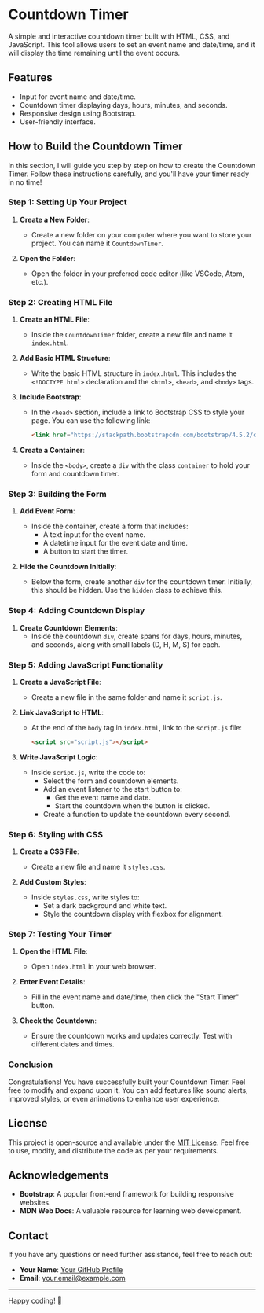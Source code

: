 # Countdown Timer

A simple and interactive countdown timer built with HTML, CSS, and JavaScript. This tool allows users to set an event name and date/time, and it will display the time remaining until the event occurs.

## Features

- Input for event name and date/time.
- Countdown timer displaying days, hours, minutes, and seconds.
- Responsive design using Bootstrap.
- User-friendly interface.

## How to Build the Countdown Timer

In this section, I will guide you step by step on how to create the Countdown Timer. Follow these instructions carefully, and you'll have your timer ready in no time!

### Step 1: Setting Up Your Project

1. **Create a New Folder**:
   - Create a new folder on your computer where you want to store your project. You can name it `CountdownTimer`.

2. **Open the Folder**:
   - Open the folder in your preferred code editor (like VSCode, Atom, etc.).

### Step 2: Creating HTML File

1. **Create an HTML File**:
   - Inside the `CountdownTimer` folder, create a new file and name it `index.html`.

2. **Add Basic HTML Structure**:
   - Write the basic HTML structure in `index.html`. This includes the `<!DOCTYPE html>` declaration and the `<html>`, `<head>`, and `<body>` tags.

3. **Include Bootstrap**:
   - In the `<head>` section, include a link to Bootstrap CSS to style your page. You can use the following link:
     ```html
     <link href="https://stackpath.bootstrapcdn.com/bootstrap/4.5.2/css/bootstrap.min.css" rel="stylesheet">
     ```

4. **Create a Container**:
   - Inside the `<body>`, create a `div` with the class `container` to hold your form and countdown timer.

### Step 3: Building the Form

1. **Add Event Form**:
   - Inside the container, create a form that includes:
     - A text input for the event name.
     - A datetime input for the event date and time.
     - A button to start the timer.

2. **Hide the Countdown Initially**:
   - Below the form, create another `div` for the countdown timer. Initially, this should be hidden. Use the `hidden` class to achieve this.

### Step 4: Adding Countdown Display

1. **Create Countdown Elements**:
   - Inside the countdown `div`, create spans for days, hours, minutes, and seconds, along with small labels (D, H, M, S) for each.

### Step 5: Adding JavaScript Functionality

1. **Create a JavaScript File**:
   - Create a new file in the same folder and name it `script.js`.

2. **Link JavaScript to HTML**:
   - At the end of the `body` tag in `index.html`, link to the `script.js` file:
     ```html
     <script src="script.js"></script>
     ```

3. **Write JavaScript Logic**:
   - Inside `script.js`, write the code to:
     - Select the form and countdown elements.
     - Add an event listener to the start button to:
       - Get the event name and date.
       - Start the countdown when the button is clicked.
     - Create a function to update the countdown every second.

### Step 6: Styling with CSS

1. **Create a CSS File**:
   - Create a new file and name it `styles.css`.

2. **Add Custom Styles**:
   - Inside `styles.css`, write styles to:
     - Set a dark background and white text.
     - Style the countdown display with flexbox for alignment.

### Step 7: Testing Your Timer

1. **Open the HTML File**:
   - Open `index.html` in your web browser.

2. **Enter Event Details**:
   - Fill in the event name and date/time, then click the "Start Timer" button.

3. **Check the Countdown**:
   - Ensure the countdown works and updates correctly. Test with different dates and times.

### Conclusion

Congratulations! You have successfully built your Countdown Timer. Feel free to modify and expand upon it. You can add features like sound alerts, improved styles, or even animations to enhance user experience.

## License

This project is open-source and available under the [MIT License](LICENSE). Feel free to use, modify, and distribute the code as per your requirements.

## Acknowledgements

- **Bootstrap**: A popular front-end framework for building responsive websites.
- **MDN Web Docs**: A valuable resource for learning web development.

## Contact

If you have any questions or need further assistance, feel free to reach out:

- **Your Name**: [Your GitHub Profile](https://github.com/yourusername)
- **Email**: your.email@example.com

---

Happy coding! 🎉
